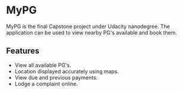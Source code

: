 # MyPG

MyPG is the final Capstone project under Udacity nanodegree. The application can be used to view nearby PG's available and book them.

## Features

- View all available PG's.
- Location displayed accurately using maps.
- View due and previous payments.
- Lodge a complaint online.
